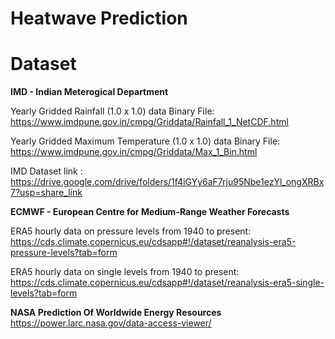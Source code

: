 # Heatwave Prediction
# Dataset 
**IMD - Indian Meterogical Department**

Yearly Gridded Rainfall (1.0 x 1.0) data Binary File:
https://www.imdpune.gov.in/cmpg/Griddata/Rainfall_1_NetCDF.html
	
Yearly Gridded Maximum Temperature (1.0 x 1.0) data Binary File:
https://www.imdpune.gov.in/cmpg/Griddata/Max_1_Bin.html
    
IMD Dataset link  : https://drive.google.com/drive/folders/1f4iGYy6aF7rju95Nbe1ezYl_ongXRBx7?usp=share_link

**ECMWF -  European Centre for Medium-Range Weather Forecasts**

ERA5 hourly data on pressure levels from 1940 to present:
https://cds.climate.copernicus.eu/cdsapp#!/dataset/reanalysis-era5-pressure-levels?tab=form
	
ERA5 hourly data on single levels from 1940 to present:
https://cds.climate.copernicus.eu/cdsapp#!/dataset/reanalysis-era5-single-levels?tab=form

**NASA Prediction Of Worldwide Energy Resources**
https://power.larc.nasa.gov/data-access-viewer/

